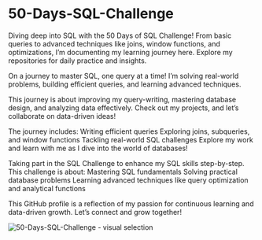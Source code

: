 # 50-Days-SQL-Challenge

Diving deep into SQL with the 50 Days of SQL Challenge! From basic queries to advanced techniques like joins, window functions, and optimizations, I’m documenting my learning journey here. Explore my repositories for daily practice and insights.

On a journey to master SQL, one query at a time! I’m solving real-world problems, building efficient queries, and learning advanced techniques.

This journey is about improving my query-writing, mastering database design, and analyzing data effectively. Check out my projects, and let’s collaborate on data-driven ideas!

The journey includes:
Writing efficient queries
Exploring joins, subqueries, and window functions
Tackling real-world SQL challenges
Explore my work and learn with me as I dive into the world of databases!

Taking part in the SQL Challenge to enhance my SQL skills step-by-step. This challenge is about:
Mastering SQL fundamentals
Solving practical database problems
Learning advanced techniques like query optimization and analytical functions

This GitHub profile is a reflection of my passion for continuous learning and data-driven growth. Let’s connect and grow together!

![50-Days-SQL-Challenge - visual selection](https://github.com/user-attachments/assets/35425234-8a8b-4b95-9182-a521c9192547)
